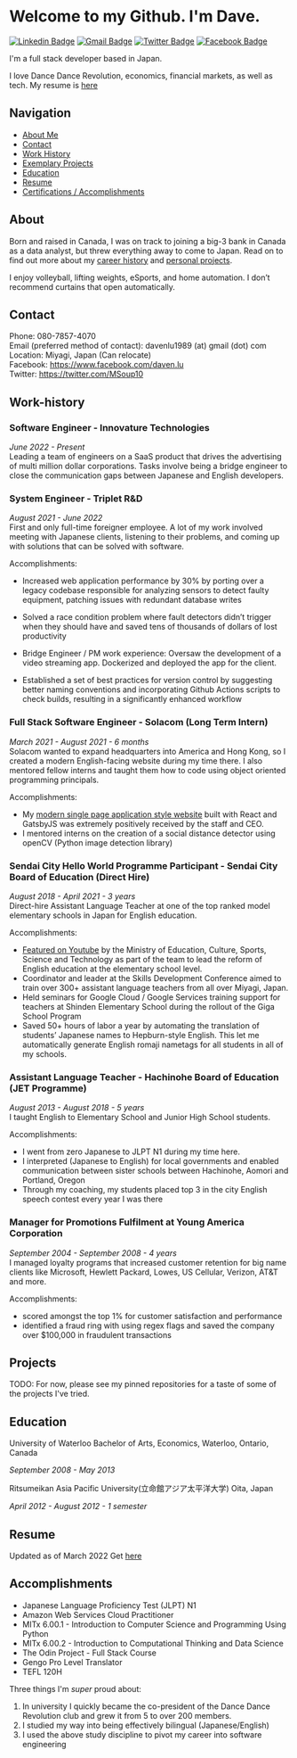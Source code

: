 # Welcome to my Github. I'm Dave.
[![Linkedin Badge](https://img.shields.io/badge/LinkedIn-blue?style=flat&logo=linkedin&labelColor=blue&link=https://www.linkedin.com/in/davenlu/)](https://www.linkedin.com/in/davenlu/)
[![Gmail Badge](https://img.shields.io/badge/Gmail-red?style=flat-square&logo=Gmail&logoColor=white&link=mailto:davenlu1989@gmail.com)](mailto:davenlu1989@gmail.com) 
[![Twitter Badge](https://img.shields.io/badge/-Twitter-1ca0f1?style=flat&labelColor=1ca0f1&logo=twitter&logoColor=white&link=https://twitter.com/MSoup10)](https://twitter.com/MSoup10) 
[![Facebook Badge](https://img.shields.io/badge/-Facebook-1877f2?style=flat&logo=facebook&logoColor=white&link=https://facebook.com/daven.lu)](https://www.facebook.com/daven.lu)

I'm a full stack developer based in Japan. 

I love Dance Dance Revolution, economics, financial markets, as well as tech. My resume is [here](#resume)

## Navigation
- [About Me](#about)
- [Contact](#contact)
- [Work History](#work-history)
- [Exemplary Projects](#projects)
- [Education](#education)
- [Resume](#resume)
- [Certifications / Accomplishments](#accomplishments)

## About
Born and raised in Canada, I was on track to joining a big-3 bank in Canada as a data analyst, but threw everything away to come to Japan. Read on to find out more about my [career history](#work-history) and [personal projects](#projects).  

I enjoy volleyball, lifting weights, eSports, and home automation. I don’t recommend curtains that open automatically.  

## Contact
Phone: 080-7857-4070  
Email (preferred method of contact):  davenlu1989 (at) gmail (dot) com  
Location: Miyagi, Japan (Can relocate)  
Facebook: https://www.facebook.com/daven.lu  
Twitter: https://twitter.com/MSoup10  

## Work-history

### Software Engineer - Innovature Technologies
_June 2022 - Present_  
Leading a team of engineers on a SaaS product that drives the advertising of multi million dollar corporations. Tasks involve being a bridge engineer to close the communication gaps between Japanese and English developers. 

### System Engineer - Triplet R&D
_August 2021 - June 2022_  
First and only full-time foreigner employee. A lot of my work involved meeting with Japanese clients, listening to their problems, and coming up with solutions that can be solved with software. 

Accomplishments:
-   Increased web application performance by 30% by porting over a legacy codebase responsible for analyzing sensors to detect faulty equipment, patching issues with redundant database writes
    
-   Solved a race condition problem where fault detectors didn’t trigger when they should have and saved tens of thousands of dollars of lost productivity
    
-   Bridge Engineer / PM work experience: Oversaw the development of a video streaming app. Dockerized and deployed the app for the client.
    
- Established a set of best practices for version control by suggesting better naming conventions and incorporating Github Actions scripts to check builds, resulting in a significantly enhanced workflow

### Full Stack Software Engineer - Solacom (Long Term Intern)
_March 2021 - August 2021 - 6 months_  
Solacom wanted to expand headquarters into America and Hong Kong, so I created a modern English-facing website during my time there. I also mentored fellow interns and taught them how to code using object oriented programming principals.

Accomplishments:
- My [modern single page application style website](https://solacom.gatsbyjs.io/) built with React and GatsbyJS was extremely positively received by the staff and CEO. 
- I mentored interns on the creation of a social distance detector using openCV (Python image detection library)

### Sendai City Hello World Programme Participant - Sendai City Board of Education (Direct Hire)
_August 2018 - April 2021 - 3 years_  
Direct-hire Assistant Language Teacher at one of the top ranked model elementary schools in Japan for English education. 

Accomplishments:
- [Featured on Youtube](https://www.youtube.com/watch?v=jp-nHc0BN3c) by the Ministry of Education, Culture, Sports, Science and Technology as part of the team to lead the reform of English education at the elementary school level. 
- Coordinator and leader at the Skills Development Conference aimed to train over 300+ assistant language teachers from all over Miyagi, Japan. 
- Held seminars for Google Cloud / Google Services training support for teachers at Shinden Elementary School during the rollout of the Giga School Program
- Saved 50+ hours of labor a year by automating the translation of students’ Japanese names to Hepburn-style English. This let me automatically generate English romaji nametags for all students in all of my schools.


### Assistant Language Teacher - Hachinohe Board of Education (JET Programme)
_August 2013 - August 2018 - 5 years_  
I taught English to Elementary School and Junior High School students.

Accomplishments:
- I went from zero Japanese to JLPT N1 during my time here. 
- I interpreted (Japanese to English) for local governments and enabled communication between sister schools between Hachinohe, Aomori and Portland, Oregon
- Through my coaching, my students placed top 3 in the city English speech contest every year I was there

### Manager for Promotions Fulfilment at Young America Corporation
_September 2004 - September 2008 - 4 years_  
I managed loyalty programs that increased customer retention for big name clients like Microsoft, Hewlett Packard, Lowes, US Cellular, Verizon, AT&T and more. 

Accomplishments: 
- scored amongst the top 1% for customer satisfaction and performance
- identified a fraud ring with using regex flags and saved the company over $100,000 in fraudulent transactions

## Projects
TODO: For now, please see my pinned repositories for a taste of some of the projects I've tried. 

## Education
University of Waterloo
Bachelor of Arts, Economics, Waterloo, Ontario, Canada

_September 2008 - May 2013_

Ritsumeikan Asia Pacific University(立命館アジア太平洋大学)
Oita, Japan 

_April 2012 - August 2012 - 1 semester_

## Resume
Updated as of March 2022
Get [here](https://drive.google.com/file/d/1FC3nYBdN3o-a6GmmT9CAYOI1EUSYhk9F/view?usp=sharing)

## Accomplishments
- Japanese Language Proficiency Test (JLPT) N1
- Amazon Web Services Cloud Practitioner
- MITx 6.00.1 - Introduction to Computer Science and Programming Using Python
- MITx 6.00.2 - Introduction to Computational Thinking and Data Science
- The Odin Project - Full Stack Course
- Gengo Pro Level Translator
- TEFL 120H


Three things I'm *super* proud about:  
1. In university I quickly became the co-president of the Dance Dance Revolution club and grew it from 5 to over 200 members.
2. I studied my way into being effectively bilingual (Japanese/English)
3. I used the above study discipline to pivot my career into software engineering
